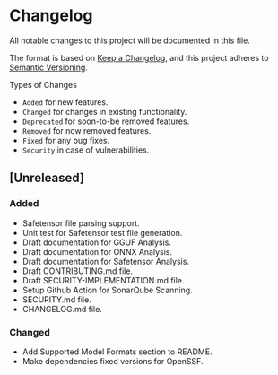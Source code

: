 # Changelog

All notable changes to this project will be documented in this file.

The format is based on [Keep a Changelog](https://keepachangelog.com/en/1.1.0/),
and this project adheres to [Semantic Versioning](https://semver.org/spec/v2.0.0.html).

Types of Changes

- `Added` for new features.  
- `Changed` for changes in existing functionality.  
- `Deprecated` for soon-to-be removed features.  
- `Removed` for now removed features.  
- `Fixed` for any bug fixes.  
- `Security` in case of vulnerabilities.  

## [Unreleased]

### Added

- Safetensor file parsing support.  
- Unit test for Safetensor test file generation.  
- Draft documentation for GGUF Analysis.  
- Draft documentation for ONNX Analysis.  
- Draft documentation for Safetensor Analysis.  
- Draft CONTRIBUTING.md file.  
- Draft SECURITY-IMPLEMENTATION.md file.  
- Setup Github Action for SonarQube Scanning.
- SECURITY.md file.  
- CHANGELOG.md file.  

### Changed  

- Add Supported Model Formats section to README.  
- Make dependencies fixed versions for OpenSSF.  

